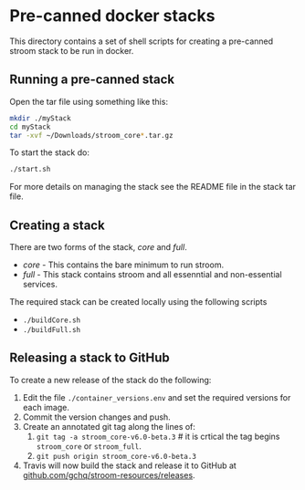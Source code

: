 # Pre-canned docker stacks

This directory contains a set of shell scripts for creating a pre-canned stroom stack to be run in docker.

## Running a pre-canned stack

Open the tar file using something like this:

```bash
mkdir ./myStack
cd myStack
tar -xvf ~/Downloads/stroom_core*.tar.gz
```

To start the stack do:

```bash
./start.sh
```

For more details on managing the stack see the README file in the stack tar file.

## Creating a stack

There are two forms of the stack, _core_ and _full_.

* _core_ - This contains the bare minimum to run stroom.
* _full_ - This stack contains stroom and all essenntial and non-essential services.

The required stack can be created locally using the following scripts

* `./buildCore.sh`
* `./buildFull.sh`

## Releasing a stack to GitHub

To create a new release of the stack do the following:

1. Edit the file `./container_versions.env` and set the required versions for each image.
1. Commit the version changes and push.
1. Create an annotated git tag along the lines of:
    1. `git tag -a stroom_core-v6.0-beta.3` # it is crtical the tag begins `stroom_core` or `stroom_full`.
    1. `git push origin stroom_core-v6.0-beta.3`
1. Travis will now build the stack and release it to GitHub at [github.com/gchq/stroom-resources/releases](https://github.com/gchq/stroom-resources/releases).

